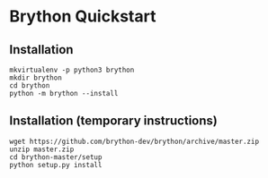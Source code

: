 # Brython Quickstart

## Installation

```
mkvirtualenv -p python3 brython
mkdir brython
cd brython
python -m brython --install
```

## Installation (temporary instructions)

```
wget https://github.com/brython-dev/brython/archive/master.zip
unzip master.zip
cd brython-master/setup
python setup.py install
```
